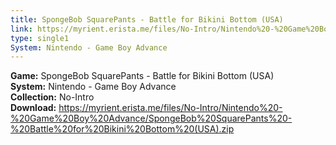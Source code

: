 ```yaml
---
title: SpongeBob SquarePants - Battle for Bikini Bottom (USA)
link: https://myrient.erista.me/files/No-Intro/Nintendo%20-%20Game%20Boy%20Advance/SpongeBob%20SquarePants%20-%20Battle%20for%20Bikini%20Bottom%20(USA).zip
type: single1
System: Nintendo - Game Boy Advance
---
```

<b>Game:</b> SpongeBob SquarePants - Battle for Bikini Bottom (USA)<br>
<b>System:</b> Nintendo - Game Boy Advance<br>
<b>Collection:</b> No-Intro<br>
<b>Download:</b> https://myrient.erista.me/files/No-Intro/Nintendo%20-%20Game%20Boy%20Advance/SpongeBob%20SquarePants%20-%20Battle%20for%20Bikini%20Bottom%20(USA).zip